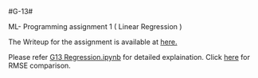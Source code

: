 #G-13#


ML- Programming assignment 1 ( Linear Regression )


The Writeup for the assignment is available at [here.](https://docs.google.com/document/d/1P4aQxNanx8t4GuhkO30hJhNYgLj1QKUK722mu5K_iD8/edit?usp=sharing)

Please refer [G13 Regression.ipynb](https://github.com/srikarpv/G-13/blob/master/G13%20Regression.ipynb) for detailed explaination.
Click [here](https://github.com/srikarpv/G-13-RMSE-Comparison-/blob/master/G13%20Regression.ipynb) for RMSE comparison.
